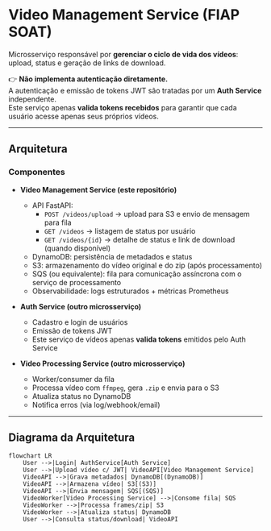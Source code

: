 # Video Management Service (FIAP SOAT)

Microsserviço responsável por **gerenciar o ciclo de vida dos vídeos**: upload, status e geração de links de download.  

👉 **Não implementa autenticação diretamente.**  
A autenticação e emissão de tokens JWT são tratadas por um **Auth Service** independente.  
Este serviço apenas **valida tokens recebidos** para garantir que cada usuário acesse apenas seus próprios vídeos.  

---

## Arquitetura

### Componentes

- **Video Management Service (este repositório)**  
  - API FastAPI:  
    - `POST /videos/upload` → upload para S3 e envio de mensagem para fila  
    - `GET /videos` → listagem de status por usuário  
    - `GET /videos/{id}` → detalhe de status e link de download (quando disponível)  
  - DynamoDB: persistência de metadados e status  
  - S3: armazenamento do vídeo original e do zip (após processamento)  
  - SQS (ou equivalente): fila para comunicação assíncrona com o serviço de processamento  
  - Observabilidade: logs estruturados + métricas Prometheus  

- **Auth Service (outro microsserviço)**  
  - Cadastro e login de usuários  
  - Emissão de tokens JWT  
  - Este serviço de vídeos apenas **valida tokens** emitidos pelo Auth Service  

- **Video Processing Service (outro microsserviço)**  
  - Worker/consumer da fila  
  - Processa vídeo com `ffmpeg`, gera `.zip` e envia para o S3  
  - Atualiza status no DynamoDB  
  - Notifica erros (via log/webhook/email)

---

## Diagrama da Arquitetura

```mermaid
flowchart LR
    User -->|Login| AuthService[Auth Service]
    User -->|Upload vídeo c/ JWT| VideoAPI[Video Management Service]
    VideoAPI -->|Grava metadados| DynamoDB[(DynamoDB)]
    VideoAPI -->|Armazena vídeo| S3[(S3)]
    VideoAPI -->|Envia mensagem| SQS[(SQS)]
    VideoWorker[Video Processing Service] -->|Consome fila| SQS
    VideoWorker -->|Processa frames/zip| S3
    VideoWorker -->|Atualiza status| DynamoDB
    User -->|Consulta status/download| VideoAPI
